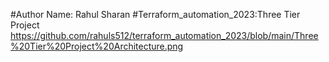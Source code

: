 #Author Name: Rahul Sharan
#Terraform_automation_2023:Three Tier Project
https://github.com/rahuls512/terraform_automation_2023/blob/main/Three%20Tier%20Project%20Architecture.png
